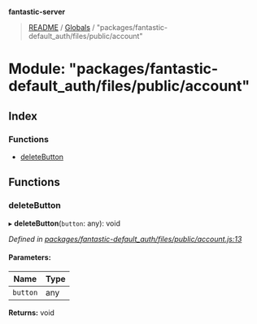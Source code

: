 **fantastic-server**

> [README](../README.md) / [Globals](../globals.md) / "packages/fantastic-default_auth/files/public/account"

# Module: "packages/fantastic-default_auth/files/public/account"

## Index

### Functions

* [deleteButton](_packages_fantastic_default_auth_files_public_account_.md#deletebutton)

## Functions

### deleteButton

▸ **deleteButton**(`button`: any): void

*Defined in [packages/fantastic-default_auth/files/public/account.js:13](https://github.com/besimorhino/project-fantastic/blob/a9b4b41/packages/fantastic-default_auth/files/public/account.js#L13)*

#### Parameters:

Name | Type |
------ | ------ |
`button` | any |

**Returns:** void
